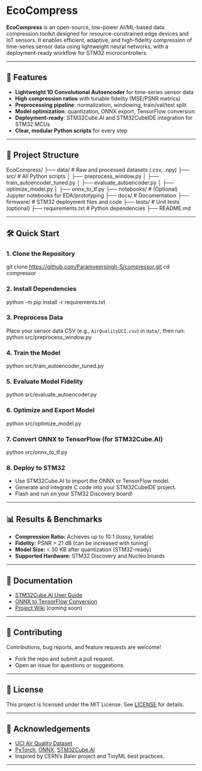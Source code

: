 # EcoCompress

**EcoCompress** is an open-source, low-power AI/ML-based data compression toolkit designed for resource-constrained edge devices and IoT sensors. It enables efficient, adaptive, and high-fidelity compression of time-series sensor data using lightweight neural networks, with a deployment-ready workflow for STM32 microcontrollers.

---

## 🚀 Features

- **Lightweight 1D Convolutional Autoencoder** for time-series sensor data
- **High compression ratios** with tunable fidelity (MSE/PSNR metrics)
- **Preprocessing pipeline**: normalization, windowing, train/val/test split
- **Model optimization**: quantization, ONNX export, TensorFlow conversion
- **Deployment-ready**: STM32Cube.AI and STM32CubeIDE integration for STM32 MCUs
- **Clear, modular Python scripts** for every step

---

## 📂 Project Structure

EcoCompress/
├── data/ # Raw and processed datasets (.csv, .npy)
├── src/ # All Python scripts
│ ├── preprocess_window.py
│ ├── train_autoencoder_tuned.py
│ ├── evaluate_autoencoder.py
│ ├── optimize_model.py
│ ├── onnx_to_tf.py
├── notebooks/ # (Optional) Jupyter notebooks for EDA/prototyping
├── docs/ # Documentation
├── firmware/ # STM32 deployment files and code
├── tests/ # Unit tests (optional)
├── requirements.txt # Python dependencies
├── README.md


---

## 🛠️ Quick Start

### 1. **Clone the Repository**
git clone https://github.com/Paramveersingh-S/compressor.git
cd compressor

### 2. **Install Dependencies**
python -m pip install -r requirements.txt

### 3. **Preprocess Data**
Place your sensor data CSV (e.g., `AirQualityUCI.csv`) in `data/`, then run:
python src/preprocess_window.py

### 4. **Train the Model**
python src/train_autoencoder_tuned.py

### 5. **Evaluate Model Fidelity**
python src/evaluate_autoencoder.py

### 6. **Optimize and Export Model**
python src/optimize_model.py

### 7. **Convert ONNX to TensorFlow (for STM32Cube.AI)**
python src/onnx_to_tf.py


### 8. **Deploy to STM32**
- Use STM32Cube.AI to import the ONNX or TensorFlow model.
- Generate and integrate C code into your STM32CubeIDE project.
- Flash and run on your STM32 Discovery board!

---

## 📊 Results & Benchmarks

- **Compression Ratio:** Achieves up to 10:1 (lossy, tunable)
- **Fidelity:** PSNR > 21 dB (can be increased with tuning)
- **Model Size:** < 50 KB after quantization (STM32-ready)
- **Supported Hardware:** STM32 Discovery and Nucleo boards

---

## 📖 Documentation

- [STM32Cube.AI User Guide](https://www.st.com/en/development-tools/stm32cubeai.html)
- [ONNX to TensorFlow Conversion](https://github.com/onnx/onnx-tensorflow)
- [Project Wiki](docs/) (coming soon)

---

## 🤝 Contributing

Contributions, bug reports, and feature requests are welcome!
- Fork the repo and submit a pull request.
- Open an issue for questions or suggestions.

---

## 📄 License

This project is licensed under the MIT License. See [LICENSE](LICENSE) for details.

---

## 🙏 Acknowledgements

- [UCI Air Quality Dataset](https://archive.ics.uci.edu/ml/datasets/Air+Quality)
- [PyTorch](https://pytorch.org/), [ONNX](https://onnx.ai/), [STM32Cube.AI](https://www.st.com/en/development-tools/stm32cubeai.html)
- Inspired by CERN’s Baler project and TinyML best practices.

---
